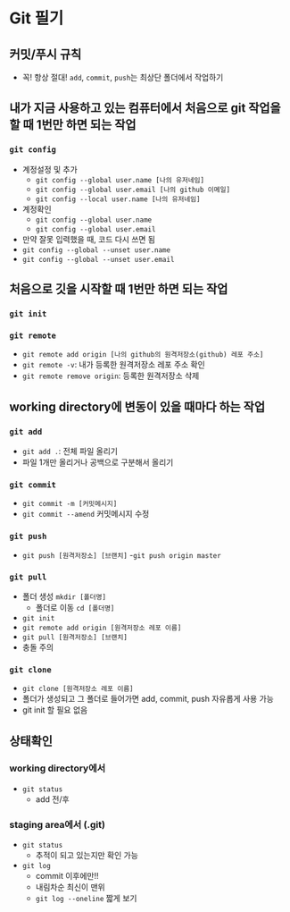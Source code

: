 # Git 필기
## 커밋/푸시 규칙
* 꼭! 항상 절대! `add`, `commit`, `push`는 최상단 폴더에서 작업하기

## 내가 지금 사용하고 있는 컴퓨터에서 처음으로 git 작업을 할 때 1번만 하면 되는 작업
### `git config`
* 계정설정 및 추가
    * `git config --global user.name [나의 유저네임]`
    * `git config --global user.email [나의 github 이메일]`
    * `git config --local user.name [나의 유저네임]`
* 계정확인
    * `git config --global user.name`
    * `git config --global user.email`
* 만약 잘못 입력했을 때, 코드 다시 쓰면 됨
* `git config --global --unset user.name`
* `git config --global --unset user.email`

## 처음으로 깃을 시작할 때 1번만 하면 되는 작업
### `git init`
### `git remote`
* `git remote add origin [나의 github의 원격저장소(github) 레포 주소]`
* `git remote -v`: 내가 등록한 원격저장소 레포 주소 확인
* `git remote remove origin`: 등록한 원격저장소 삭제

## working directory에 변동이 있을 때마다 하는 작업
### `git add`
* `git add .`: 전체 파일 올리기
* 파일 1개만 올리거나 공백으로 구분해서 올리기
### `git commit`
* `git commit -m [커밋메시지]`
* `git commit --amend` 커밋메시지 수정
### `git push`
* `git push [원격저장소] [브랜치]` 
    -`git push origin master`
### `git pull`
* 폴더 생성 `mkdir [폴더명]`
    - 폴더로 이동 `cd [폴더명]`
* `git init`
* `git remote add origin [원격저장소 레포 이름]`
* `git pull [원격저장소] [브랜치]`
* 충돌 주의
### `git clone`
* `git clone [원격저장소 레포 이름]`
* 폴더가 생성되고 그 폴더로 들어가면 add, commit, push 자유롭게 사용 가능
* git init 할 필요 없음

## 상태확인
### working directory에서
- `git status`
    - add 전/후
### staging area에서 (.git)
- `git status`
    - 추적이 되고 있는지만 확인 가능
- `git log`
    - commit 이후에만!!
    - 내림차순 최신이 맨위
    - `git log --oneline` 짧게 보기